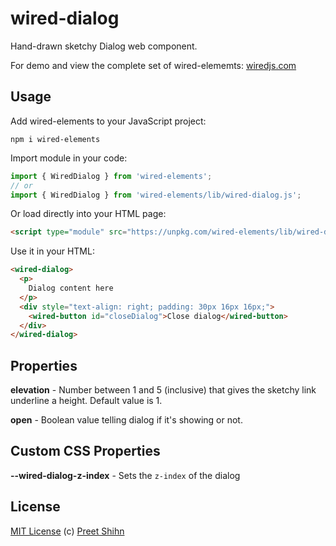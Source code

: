 # wired-dialog
Hand-drawn sketchy Dialog web component.

For demo and view the complete set of wired-elememts: [wiredjs.com](http://wiredjs.com/)

## Usage

Add wired-elements to your JavaScript project:
```
npm i wired-elements
```

Import module in your code:

```javascript
import { WiredDialog } from 'wired-elements';
// or
import { WiredDialog } from 'wired-elements/lib/wired-dialog.js';
```

Or load directly into your HTML page:
```html
<script type="module" src="https://unpkg.com/wired-elements/lib/wired-dialog.js"></script>
```

Use it in your HTML:

```html
<wired-dialog>
  <p>
    Dialog content here
  </p>
  <div style="text-align: right; padding: 30px 16px 16px;">
    <wired-button id="closeDialog">Close dialog</wired-button>
  </div>
</wired-dialog>
```

## Properties

**elevation** - Number between  1 and 5 (inclusive) that gives the sketchy link underline a height. Default value is 1.

**open** - Boolean value telling dialog if it's showing or not.

## Custom CSS Properties

**--wired-dialog-z-index** - Sets the `z-index` of the dialog


## License
[MIT License](https://github.com/rough-stuff/wired-elements/blob/master/LICENSE) (c) [Preet Shihn](https://twitter.com/preetster)